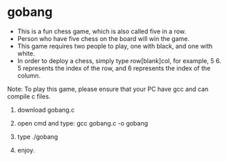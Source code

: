 # gobang
* This is a fun chess game, which is also called five in a row.
* Person who have five chess on the board will win the game.
* This game requires two people to play, one with black, and one with white.
* In order to deploy a chess, simply type row[blank]col,
  for example, 5 6. 5 represents the index of the row, and 6 represents the index of the column.


Note: To play this game, please ensure that your PC have gcc and can compile c files.

1) download gobang.c

2) open cmd and type: gcc gobang.c -o gobang

3) type ./gobang

4) enjoy.
